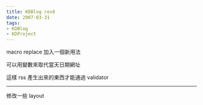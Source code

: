```yaml
---
title: KDBlog rev8
date: 2007-03-31
tags:
- KDBlog
- KDProject
---
```

macro replace 加入一個新用法

可以用變數來取代當天日期網址

這樣 rss 產生出來的東西才能通過 validator

---

修改一些 layout

